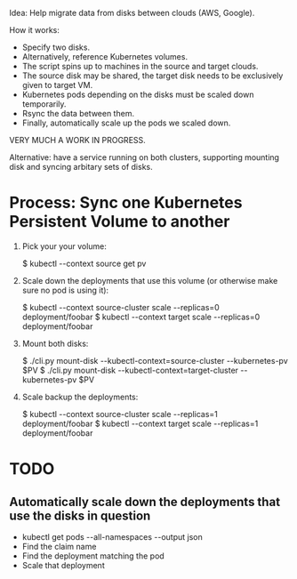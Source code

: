 Idea: Help migrate data from disks between clouds (AWS, Google).

How it works:

- Specify two disks.
- Alternatively, reference Kubernetes volumes.
- The script spins up to machines in the source and target clouds.
- The source disk may be shared, the target disk needs to be exclusively given to target VM.
- Kubernetes pods depending on the disks must be scaled down temporarily.
- Rsync the data between them.
- Finally, automatically scale up the pods we scaled down.


VERY MUCH A WORK IN PROGRESS.

Alternative: have a service running on both clusters, supporting mounting disk and syncing arbitary sets of disks.


Process: Sync one Kubernetes Persistent Volume to another
=========================================================

1. Pick your your volume:

	$ kubectl --context source get pv

2. Scale down the deployments that use this volume (or otherwise make sure no pod is using it):

	$ kubectl --context source-cluster scale --replicas=0 deployment/foobar
	$ kubectl --context target scale --replicas=0 deployment/foobar

3. Mount both disks:

	$ ./cli.py mount-disk --kubectl-context=source-cluster --kubernetes-pv $PV
	$ ./cli.py mount-disk --kubectl-context=target-cluster --kubernetes-pv $PV

9. Scale backup the deployments:

	$ kubectl --context source-cluster scale --replicas=1 deployment/foobar
	$ kubectl --context target scale --replicas=1 deployment/foobar


TODO
====

Automatically scale down the deployments that use the disks in question
-----------------------------------------------------------------------

- kubectl get pods --all-namespaces --output json
- Find the claim name
- Find the deployment matching the pod
- Scale that deployment